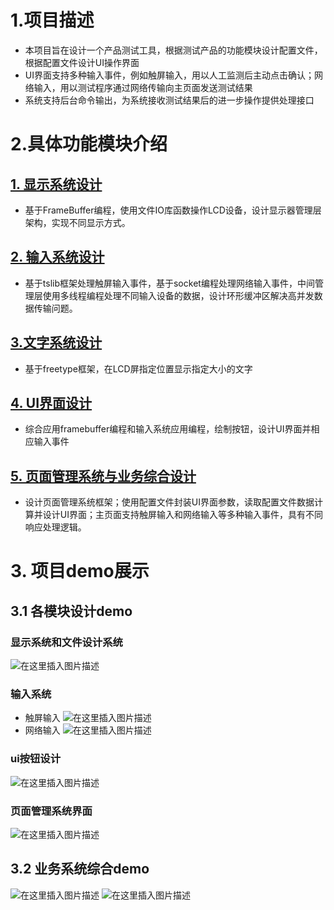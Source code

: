 # 1.项目描述
- 本项目旨在设计一个产品测试工具，根据测试产品的功能模块设计配置文件，根据配置文件设计UI操作界面
- UI界面支持多种输入事件，例如触屏输入，用以人工监测后主动点击确认；网络输入，用以测试程序通过网络传输向主页面发送测试结果
- 系统支持后台命令输出，为系统接收测试结果后的进一步操作提供处理接口
# 2.具体功能模块介绍
## [1. 显示系统设计](https://github.com/Harrison-2021/electronicTool/blob/main/nodes/1.%E6%98%BE%E7%A4%BA%E7%B3%BB%E7%BB%9F%E8%AE%BE%E8%AE%A1.md)
- 基于FrameBuffer编程，使用文件IO库函数操作LCD设备，设计显示器管理层架构，实现不同显示方式。
## [2. 输入系统设计](https://github.com/Harrison-2021/electronicTool/blob/main/nodes/2.%20%E8%BE%93%E5%85%A5%E7%B3%BB%E7%BB%9F%E8%AE%BE%E8%AE%A1.md)
- 基于tslib框架处理触屏输入事件，基于socket编程处理网络输入事件，中间管理层使用多线程编程处理不同输入设备的数据，设计环形缓冲区解决高并发数据传输问题。
## [3.文字系统设计](https://github.com/Harrison-2021/electronicTool/blob/main/nodes/3.%E6%96%87%E5%AD%97%E7%B3%BB%E7%BB%9F%E8%AE%BE%E8%AE%A1.md)
- 基于freetype框架，在LCD屏指定位置显示指定大小的文字
## [4. UI界面设计](https://github.com/Harrison-2021/electronicTool/blob/main/nodes/4.%20UI%E7%95%8C%E9%9D%A2%E8%AE%BE%E8%AE%A1.md)
- 综合应用framebuffer编程和输入系统应用编程，绘制按钮，设计UI界面并相应输入事件
## [5. 页面管理系统与业务综合设计](https://github.com/Harrison-2021/electronicTool/blob/main/nodes/5.%20%E9%A1%B5%E9%9D%A2%E7%AE%A1%E7%90%86%E7%B3%BB%E7%BB%9F%E4%B8%8E%E4%B8%9A%E5%8A%A1%E7%BB%BC%E5%90%88%E8%AE%BE%E8%AE%A1.md)
- 设计页面管理系统框架；使用配置文件封装UI界面参数，读取配置文件数据计算并设计UI界面；主页面支持触屏输入和网络输入等多种输入事件，具有不同响应处理逻辑。
# 3. 项目demo展示
## 3.1 各模块设计demo
### 显示系统和文件设计系统
![在这里插入图片描述](https://img-blog.csdnimg.cn/711f83fe114f48a5a5c2d7d4e04e3c07.png)
### 输入系统
- 触屏输入
![在这里插入图片描述](https://img-blog.csdnimg.cn/a6b977b8f96f40c1bfd0fb39d49e6317.png)
- 网络输入
![在这里插入图片描述](https://img-blog.csdnimg.cn/bfe2be156d564c118429ec8565e616a5.png)
### ui按钮设计
![在这里插入图片描述](https://img-blog.csdnimg.cn/b41f266fd663479a948caffc2ad35a44.png)
### 页面管理系统界面
![在这里插入图片描述](https://img-blog.csdnimg.cn/844742a5a33d45f7bd6ebf5d52de7355.png)
## 3.2 业务系统综合demo
![在这里插入图片描述](https://img-blog.csdnimg.cn/0c0b5c5c1fee4342a021c6a91a129368.png)
![在这里插入图片描述](https://img-blog.csdnimg.cn/e1886e4c920b4f468d98a939f50d2eb4.jpeg)

